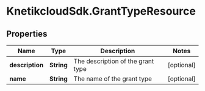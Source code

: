# KnetikcloudSdk.GrantTypeResource

## Properties
Name | Type | Description | Notes
------------ | ------------- | ------------- | -------------
**description** | **String** | The description of the grant type | [optional] 
**name** | **String** | The name of the grant type | [optional] 


